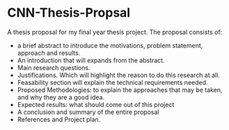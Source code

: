 # CNN-Thesis-Propsal
A thesis proposal for my final year thesis project. The proposal consists of:
- a brief abstract to introduce the motivations,  problem statement, approach and results.
- An introduction that will expands from the abstract.
- Main research questions.
- Justifications. Which will highlight the reason to do this research at all.
- Feasability section will explain the technical requirements needed.
- Proposed Methodologies: to explain the approaches that may be taken, and why
they are a good idea.
- Expected results: what should come out of this project
- A conclusion and summary of the entire proposal
- References and Project plan. 
